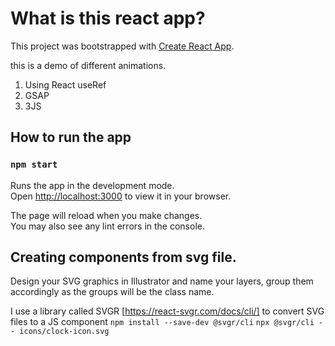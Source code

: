 # What is this react app?

This project was bootstrapped with [Create React App](https://github.com/facebook/create-react-app).

this is a demo of different animations.

1. Using React useRef
2. GSAP
3. 3JS

## How to run the app

### `npm start`

Runs the app in the development mode.\
Open [http://localhost:3000](http://localhost:3000) to view it in your browser.

The page will reload when you make changes.\
You may also see any lint errors in the console.

## Creating components from svg file.

Design your SVG graphics in Illustrator and name your layers, group them accordingly as the groups will be the class name.

I use a library called SVGR [https://react-svgr.com/docs/cli/] to convert SVG files to a JS component
`npm install --save-dev @svgr/cli`
`npx @svgr/cli -- icons/clock-icon.svg`
